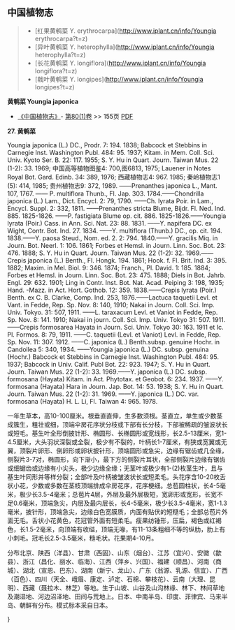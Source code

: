 

## 中国植物志

> * [红果黄鹌菜  Y.  erythrocarpa](http://www.iplant.cn/info/Youngia erythrocarpa?t=z)
> * [异叶黄鹌菜  Y.  heterophylla](http://www.iplant.cn/info/Youngia heterophylla?t=z)
> * [长花黄鹌菜  Y.  longiflora](http://www.iplant.cn/info/Youngia longiflora?t=z)
> * [戟叶黄鹌菜  Y.  longipes](http://www.iplant.cn/info/Youngia longipes?t=z)


**黄鹌菜 Youngia japonica**

* [《中国植物志》](http://www.iplant.cn/frps)- [第80(1)卷](http://www.iplant.cn/frps/vol/80(1)) >> 155页 [PDF](http://www.iplant.cn/frps/pdf/80(1)/155.PDF)


**27. 黄鹌菜**

Youngia japonica (L.) DC., Prodr. 7: 194. 1838; Babcock et Stebbins in Carnegie Inst. Washington Publ. 484: 95. 1937; Kitam. in Mem. Coll. Sci. Univ. Kyoto Ser. B. 22: 117. 1955; S. Y. Hu in Quart. Journ. Taiwan Mus. 22 (1-2): 33. 1969; 中国高等植物图鉴4: 700,图6813, 1975; Lauener in Notes Royal Bot. Gard. Edinb. 34: 389, 1976; 西藏植物志4: 967. 1985; 秦岭植物志1 (5): 414, 1985; 贵州植物志9: 372, 1989. ——Prenanthes japonica L., Mant. 107, 1767. —— P. multiflora Thunb., Fl. Jap. 303. 1784.——Chondrilla japonica (L.) Lam., Dict. Encycl. 2: 79, 1790. ——Ch. lyrata Poir. in Lam., Encycl. Suppl. 2: 332, 1811. ——Prenanthes stricta Blume, Bijdr. Fl. Ned. Ind. 885. 1825-1826. ——P. fastigiata Blume op. cit. 886. 1825-1826.——Youngia lyrata (Poir.) Cass. in Ann. Sci. Nat. 23: 88. 1831. ——Y. napifera DC. ex Wight, Contr. Bot. Ind. 27. 1834. ——Y. multiflora (Thunb.) DC., op. cit. 194. 1838.——Y. paosa Steud., Nom. ed. 2. 2: 794. 1840.——Y. gracilis Miq. in Journ. Bot. Neerl. 1: 106. 1861; Forbes et Hemsl. in Journ. Linn. Soc. Bot. 23: 476. 1888; S. Y. Hu in Quart. Journ. Taiwan Mus. 22 (1-2): 32. 1969.——Crepis japonica (L.) Benth., Fl. Hongk. 194. 1861; Hook. f. Fl. Brit. Ind. 3: 395. 1882; Maxim. in Mel. Biol. 9: 346. 1874; Franch., Pl. David. 1: 185. 1884; Forbes et Hemsl. in Journ. Linn. Soc. Bot. 23: 475. 1888; Diels in Bot. Jahrb. Engl. 29: 632. 1901; Ling in Contr. Inst. Bot. Nat. Acad. Peiping 3: 198, 1935; Hand. -Mazz. in Act. Hort. Gothob. 12: 359. 1838.——Crepis lyrata (Poir.) Benth. ex C. B. Clarke, Comp. Ind. 253, 1876.——Lactuca taquetii Levl. et Vant. in Fedde, Rep. Sp. Nov. 8: 140, 1910; Nakai in Journ. Coll. Sci. Imp. Univ. Tokyo. 31: 507, 1911. ——L. taraxacum Levl. et Vaniot in Fedde, Rep. Sp. Nov. 8: 141. 1910; Nakai in journ. Coll. Sci. Imp. Univ. Tokyo 31: 507. 1911. ——Crepis formosarea Hayata in Journ. Sci. Univ. Tokyo 30: 163. 1911 et Ic. Pl. Formos. 8: 79, 1911. ——C. taquetii (Levl. et Vaniot) Levl. in Fedde, Rep. Sp. Nov. 11: 307. 1912. ——C. japonica (L.) Benth.subsp. genuine Hochr. in Candollea 5: 340, 1934. ——Youngia japonica (L.) DC. subsp. genuina (Hochr.) Babcock et Stebbins in Carnegie Inst. Washington Publ. 484: 95. 1937; Babcock in Univ. Calif. Publ Bot. 22: 923. 1947; S. Y. Hu in Quart. Journ. Taiwan Mus. 22 (1-2): 33. 1969.——Y. japonica (L.) DC. subsp. formosana (Hayata) Kitam. in Act. Phytotax. et Geobot. 6: 234. 1937. ——Y. formosana (Hayata) Hara in Journ. Jap. Bot. 14: 53. 1938; S. Y. Hu in Quart. Journ. Taiwan Mus. 22 (1-2): 31. 1969. ——Y. japonica (L.) DC. var. formosana (Hayata) H. L. Li, Fl. Taiwan 4: 965. 1978.

一年生草本，高10-100厘米。根垂直直伸，生多数须根。茎直立，单生或少数茎成簇生，粗壮或细，顶端伞房花序状分枝或下部有长分枝，下部被稀疏的皱波状长或短毛。基生叶全形倒披针形、椭圆形、长椭圆形或宽线形，长2.5-13厘米，宽1-4.5厘米，大头羽状深裂或全裂，极少有不裂的，叶柄长1-7厘米，有狭或宽翼或无翼，顶裂片卵形、倒卵形或卵状披针形，顶端圆形或急尖，边缘有锯齿或几全缘，侧裂片3-7对，椭圆形，向下渐小，最下方的侧裂片耳状，全部侧裂片边缘有锯齿或细锯齿或边缘有小尖头，极少边缘全缘；无茎叶或极少有1-(2)枚茎生叶，且与基生叶同形并等样分裂；全部叶及叶柄被皱波状长或短柔毛。头花序含10-20枚舌状小花，少数或多数在茎枝顶端排成伞房花序，花序梗细。总苞圆柱状，长4-5毫米，极少长3.5-4毫米；总苞片4层，外层及最外层极短，宽卵形或宽形，长宽不足0.6毫米，顶端急尖，内层及最内层长，长4-5毫米，极少长3.5-4毫米，宽1-1.3毫米，披针形，顶端急尖，边缘白色宽膜质，内面有贴伏的短糙毛；全部总苞片外面无毛。舌状小花黄色，花冠管外面有短柔毛。瘦果纺锤形，压扁，褐色或红褐色，长1.5-2毫米，向顶端有收缢，顶端无喙，有11-13条粗细不等的纵肋，肋上有小刺毛。冠毛长2.5-3.5毫米，糙毛状。花果期4-10月。

分布北京、陕西（洋县）、甘肃（西固）、山东（烟台）、江苏（宜兴）、安徽（歙县）、浙江（昌化、丽水、临海）、江西（萍乡、兴国）、福建（顺昌）、河南（商城）、湖北（宣恩、巴东）、湖南（新宁、龙山）、广东（翁源、乳源、信宜）、广西（百色）、四川（天全、峨眉、康定、泸定、石棉、攀枝花）、云南（大理、昆明）、西藏（聂拉木、林芝）等地。生于山坡、山谷及山沟林缘、林下、林间草地及潮湿地、河边沼泽地、田间与荒地上。日本、中南半岛、印度、菲律宾、马来半岛、朝鲜有分布。模式标本采自日本。



}